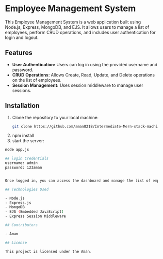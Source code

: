 # Employee Management System

This Employee Management System is a web application built using Node.js, Express, MongoDB, and EJS. It allows users to manage a list of employees, perform CRUD operations, and includes user authentication for login and logout.

## Features

- **User Authentication:** Users can log in using the provided username and password.
- **CRUD Operations:** Allows Create, Read, Update, and Delete operations on the list of employees.
- **Session Management:** Uses session middleware to manage user sessions.

## Installation

1. Clone the repository to your local machine:
   ```bash
   git clone https://github.com/aman8218/Intermediate-Mern-stack-machine-test-with-Web-API.git
2. npm install
3. start the server:
 ```bash
 node app.js

## login Credentials
 username: admin
 password: 123aman


 Once logged in, you can access the dashboard and manage the list of employees. You can create, view, edit, and delete employee records.

## Technologies Used

- Node.js
- Express.js
- MongoDB
- EJS (Embedded JavaScript)
- Express Session Middleware

## Contributors

- Aman

## License

This project is licensed under the Aman.
